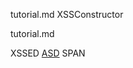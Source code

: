 tutorial.md
<constructor constructor="xss">XSSConstructor</xss>
<walkthrough-html-step _ngcontent-ng-c1355744641="xss" class="walkthrough-step xss show ng-star-inserted" _nghost-ng-c3742362524="xss" xss data-xss=asd id="step_1" style="data xss">
<p>tutorial.md</p>
<noscript>XSSED</noscript>
<template>XSSED</template>
<a href="constructor://xss/" data-constructor="xss" __proto__="xss" data-_proto=xss xss>ASD</a>
<span class="xss" id="xss" style="xssstyle" x >SPAN</span>
</walkthrough-html-step>

[create-sample-file]: walkthrough://create-sample-storage-file

[spotlight-buckets-link]: walkthrough://spotlight-pointer?cssSelector=.p6n-cloudstorage-path-link
[spotlight-create-bucket]: walkthrough://spotlight-pointer?cssSelector=#p6ntest-cloudstorage-create-first-bucket-button,#p6n-cloudstorage-create-bucket
[spotlight-create-button]: walkthrough://spotlight-pointer?cssSelector=#p6ntest-gcs-create-bucket-button
[spotlight-delete-buckets]: walkthrough://spotlight-pointer?spotlightId=gcs-action-bar-delete-bucket
[spotlight-menu]: walkthrough://spotlight-pointer?spotlightId=console-nav-menu
[spotlight-public-link]: walkthrough://spotlight-pointer?cssSelector=.p6n-cloudstorage-browser-public-label
[spotlight-refresh-bucket]: walkthrough://spotlight-pointer?spotlightId=gcs-action-bar-refresh-objects
[spotlight-share-public]: walkthrough://spotlight-pointer?cssSelector=.p6n-cloudstorage-browser-public-checkbox
[spotlight-upload-file]: walkthrough://spotlight-pointer?spotlightId=gcs-action-bar-upload-file